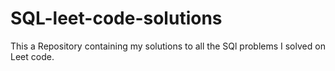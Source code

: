 # SQL-leet-code-solutions
This a Repository containing my solutions to all the SQl problems I solved on Leet code.
